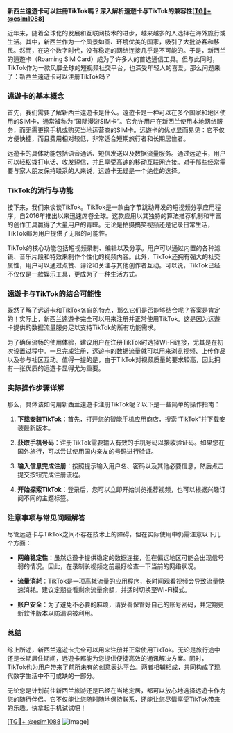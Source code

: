 **新西兰遠遊卡可以註冊TikTok嗎？深入解析遠遊卡与TikTok的兼容性[[TG💪+ @esim1088](https://t.me/s/esim1088)]**

近年来，随着全球化的发展和互联网技术的进步，越来越多的人选择在海外旅行或生活。其中，新西兰作为一个风景如画、环境优美的国家，吸引了大批游客和移民。然而，在这个数字时代，没有稳定的网络连接几乎是不可能的。于是，新西兰的遠遊卡（Roaming SIM Card）成为了许多人的首选通信工具。但与此同时，TikTok作为一款风靡全球的短视频社交平台，也深受年轻人的喜爱。那么问题来了：新西兰遠遊卡可以注册TikTok吗？

### 遠遊卡的基本概念

首先，我们需要了解新西兰遠遊卡是什么。遠遊卡是一种可以在多个国家和地区使用的SIM卡，通常被称为“国际漫游SIM卡”。它允许用户在新西兰使用本地网络服务，而无需更换手机或购买当地运营商的SIM卡。远遊卡的优点显而易见：它不仅方便快捷，而且费用相对较低，非常适合短期旅行者和长期居住者。

远遊卡的具体功能包括语音通话、短信发送以及数据流量服务。通过远遊卡，用户可以轻松拨打电话、收发短信，并且享受高速的移动互联网连接。对于那些经常需要与家人朋友保持联系的人来说，远遊卡无疑是一个绝佳的选择。

### TikTok的流行与功能

接下来，我们来谈谈TikTok。TikTok是一款由字节跳动开发的短视频分享应用程序，自2016年推出以来迅速席卷全球。这款应用以其独特的算法推荐机制和丰富的创作工具赢得了大量用户的青睐。无论是拍摄搞笑视频还是记录日常生活，TikTok都为用户提供了无限的可能性。

TikTok的核心功能包括短视频录制、编辑以及分享。用户可以通过内置的各种滤镜、音乐片段和特效来制作个性化的视频内容。此外，TikTok还拥有强大的社交属性，用户可以通过点赞、评论和关注与其他创作者互动。可以说，TikTok已经不仅仅是一款娱乐工具，更成为了一种生活方式。

### 遠遊卡与TikTok的结合可能性

既然了解了远遊卡和TikTok各自的特点，那么它们是否能够结合呢？答案是肯定的！实际上，新西兰遠遊卡完全可以用来注册并正常使用TikTok。这是因为远遊卡提供的数据流量服务足以支持TikTok的所有功能需求。

为了确保流畅的使用体验，建议用户在注册TikTok时选择Wi-Fi连接，尤其是在初次设置过程中。一旦完成注册，远遊卡的数据流量就可以用来浏览视频、上传作品以及参与社区互动。值得一提的是，由于TikTok对视频质量的要求较高，因此拥有一张优质的远遊卡显得尤为重要。

### 实际操作步骤详解

那么，具体该如何用新西兰遠遊卡注册TikTok呢？以下是一些简单的操作指南：

1. **下载安装TikTok**：首先，打开您的智能手机应用商店，搜索“TikTok”并下载安装最新版本。
   
2. **获取手机号码**：注册TikTok需要输入有效的手机号码以接收验证码。如果您在国外旅行，可以尝试使用国内亲友的号码进行验证。

3. **输入信息完成注册**：按照提示输入用户名、密码以及其他必要信息，然后点击提交按钮完成注册流程。

4. **开始探索TikTok**：登录后，您可以立即开始浏览推荐视频，也可以根据兴趣订阅不同的主题标签。

### 注意事项与常见问题解答

尽管远遊卡与TikTok之间不存在技术上的障碍，但在实际使用中仍需注意以下几个方面：

- **网络稳定性**：虽然远遊卡提供稳定的数据连接，但在偏远地区可能会出现信号弱的情况。因此，在录制长视频之前最好检查一下当前的网络状况。
  
- **流量消耗**：TikTok是一项高耗流量的应用程序，长时间观看视频会导致流量快速消耗。建议定期查看剩余流量余额，并适时切换至Wi-Fi模式。

- **账户安全**：为了避免不必要的麻烦，请妥善保管好自己的账号密码，并定期更新软件版本以防漏洞被利用。

### 总结

综上所述，新西兰遠遊卡完全可以用来注册并正常使用TikTok。无论是旅行途中还是长期居住期间，远遊卡都能为您提供便捷高效的通讯解决方案。同时，TikTok也为用户带来了前所未有的创意表达平台。两者相辅相成，共同构成了现代数字生活中不可或缺的一部分。

无论您是计划前往新西兰旅游还是已经在当地定居，都可以放心地选择远遊卡作为您的随行伴侣。它不仅能让您随时随地保持联系，还能让您尽情享受TikTok带来的乐趣。快拿起手机试试吧！

[[TG💪+ @esim1088](https://t.me/s/esim1088) ![Image](https://i.postimg.cc/4NQfJmqS/Snipaste-2025-05-13-00-14-12.png)]